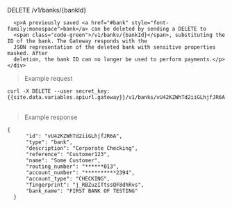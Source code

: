 <div class="method-area">
  <div class="method-copy">
    <div class="method-copy-padding">
      <p><span class="api-operation">DELETE</span> <span class="code-green">/v1/banks/{bankId}</span></p>

      <p>A previously saved <a href="#bank" style="font-family:monospace">bank</a> can be deleted by sending a DELETE to
      <span class="code-green">/v1/banks/{bankId}</span>, substituting the ID of the bank. The Gateway responds with the
      JSON representation of the deleted bank with sensitive properties masked. After
      deletion, the bank ID can no longer be used to perform payments.</p>
    </div>
  </div>

  <blockquote>Example request</blockquote>
  <pre><code>curl -X DELETE --user secret_key: {{site.data.variables.apiurl.gateway}}/v1/banks/vU42KZWhTd2iiGLhjfJR6A</code>
  </pre>

  <blockquote>Example response</blockquote>
  <pre><code>{
      "id": "vU42KZWhTd2iiGLhjfJR6A",
      "type": "bank",
      "description": "Corporate Checking",
      "reference": "Customer123",
      "name": "Some Customer",
      "routing_number": "******013",
      "account_number": "**********2394",
      "account_type": "CHECKING",
      "fingerprint": "j_RBZuzITtssQF8dhRvs",
      "bank_name": "FIRST BANK OF TESTING"
  }</code>
  </pre>
</div>
